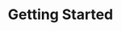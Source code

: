 ---
title: Getting Started
position_number: 1
parameters:
  - name:
    content:
content_markdown: |-
  In addition to getting insights from the dashboard, you can now use the Slintel API to find and enrich leads. 
  Our API is still under active development, so if you have any suggestions, please let us know by sending an email to 
  [support@slintel.com](mailto:support@slintel.com).

  Here’s what you need to know about the Slintel API.
left_code_blocks:
  - code_block:
    title:
    language:
right_code_blocks:
  - code_block:
    title:
    language:
---